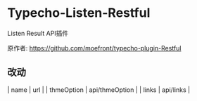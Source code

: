 # Typecho-Listen-Restful

Listen Result API插件

原作者: https://github.com/moefront/typecho-plugin-Restful

## 改动

| name | url |
| thmeOption | api/thmeOption |
| links | api/links |
